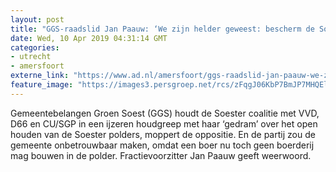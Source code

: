 ```yaml
---
layout: post
title: "GGS-raadslid Jan Paauw: ‘We zijn helder geweest: bescherm de Soester polder’"
date: Wed, 10 Apr 2019 04:31:14 GMT
categories: 
- utrecht 
- amersfoort 
externe_link: "https://www.ad.nl/amersfoort/ggs-raadslid-jan-paauw-we-zijn-helder-geweest-bescherm-de-soester-polder~a07ffd96/"
feature_image: "https://images3.persgroep.net/rcs/zFqgJ06KbP7BmJP7MHQEln10148/diocontent/144897941/_fitwidth/400/?appId=21791a8992982cd8da851550a453bd7f&quality=0.7"
---
```


Gemeentebelangen Groen Soest (GGS) houdt de Soester coalitie met VVD, D66 en CU/SGP in een ijzeren houdgreep met haar ‘gedram’ over het open houden van de Soester polders, moppert de oppositie. En de partij zou de gemeente onbetrouwbaar maken, omdat een boer nu toch geen boerderij mag bouwen in de polder. Fractievoorzitter Jan Paauw geeft weerwoord.
